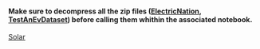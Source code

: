 
####  Make sure to decompress all the zip files ([ElectricNation](ElectricNation.zip), [TestAnEvDataset](TestAnEvDataset.zip)) before calling them whithin the associated notebook.

[Solar](Solar_Prediction)
